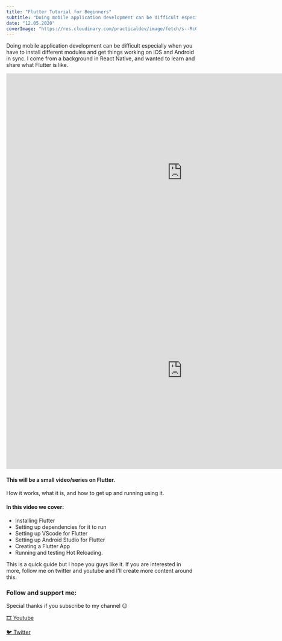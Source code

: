 ```yaml
---
title: "Flutter Tutorial for Beginners"
subtitle: "Doing mobile application development can be difficult especially when you have to install different modules and get things working on iOS and Android in sync."
date: "12.05.2020"
coverImage: "https://res.cloudinary.com/practicaldev/image/fetch/s--RcGF27IR--/c_imagga_scale,f_auto,fl_progressive,h_420,q_auto,w_1000/https://dev-to-uploads.s3.amazonaws.com/i/vgzlui9wxy441ci7igfo.png"
---
```


Doing mobile application development can be difficult especially when you have to install different modules and get things working on iOS and Android in sync. I come from a background in React Native, and wanted to learn and share what Flutter is like.

<iframe loading="lazy" width="934" height="525" src="https://www.youtube.com/embed/3zk4Oltga8Q" title="Flutter Tutorial for Beginners Windows" frameborder="0" allow="accelerometer; autoplay; clipboard-write; encrypted-media; gyroscope; picture-in-picture; web-share" allowfullscreen></iframe>

<br/>

 <iframe loading="lazy" width="934" height="525" src="https://youtube.com/embed/jNVAAvhEniQ" title="Flutter Tutorial for Beginners Windows" frameborder="0" allow="accelerometer; autoplay; clipboard-write; encrypted-media; gyroscope; picture-in-picture; web-share" allowfullscreen></iframe>


#### This will be a small video/series on Flutter.

How it works, what it is, and how to get up and running using it.

#### In this video we cover:
* Installing Flutter
* Setting up dependencies for it to run
* Setting up VScode for Flutter
* Setting up Android Studio for Flutter
* Creating a Flutter App
* Running and testing Hot Reloading.

This is a quick guide but I hope you guys like it. If you are interested in more, follow me on twitter and youtube and I'll create more content around this.

### Follow and support me:
Special thanks if you subscribe to my channel 😉

[🎞️ Youtube](https://www.youtube.com/channel/UCvM5YYWwfLwpcQgbRr68JLQ?sub_confirmation=1)

[🐦 Twitter](https://twitter.com/adrian_twarog)
